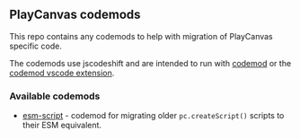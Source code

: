 ## PlayCanvas codemods

This repo contains any codemods to help with migration of PlayCanvas specific code.

The codemods use jscodeshift and are intended to run with [codemod](https://www.npmjs.com/package/@codemod/cli) or the [codemod vscode extension](https://marketplace.visualstudio.com/items?itemName=codemod.codemod-vscode-extension).

### Available codemods

- [esm-script](./esm-scripts/) - codemod for migrating older `pc.createScript()` scripts to their ESM equivalent.